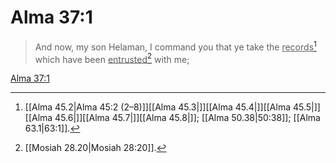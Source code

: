 # Alma 37:1

> And now, my son Helaman, I command you that ye take the <u>records</u>[^a] which have been <u>entrusted</u>[^b] with me;

[Alma 37:1](https://www.churchofjesuschrist.org/study/scriptures/bofm/alma/37?lang=eng&id=p1#p1)


[^a]: [[Alma 45.2|Alma 45:2 (2–8)]][[Alma 45.3|]][[Alma 45.4|]][[Alma 45.5|]][[Alma 45.6|]][[Alma 45.7|]][[Alma 45.8|]]; [[Alma 50.38|50:38]]; [[Alma 63.1|63:1]].  
[^b]: [[Mosiah 28.20|Mosiah 28:20]].  
